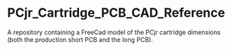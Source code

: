 # PCjr_Cartridge_PCB_CAD_Reference
A repository containing a FreeCad model of the PCjr cartridge dimensions (both the production short PCB and the long PCB). 
